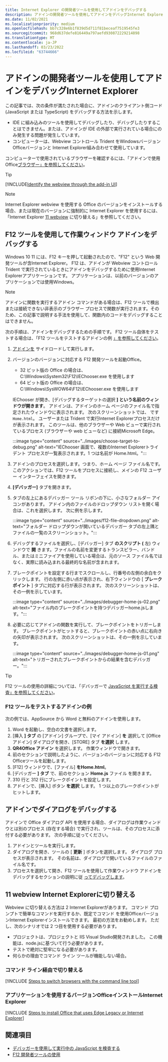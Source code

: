 ```yaml
---
title: Internet Explorer の開発者ツールを使用してアドインをデバッグする
description: アドインの開発者ツールを使用してアドインをデバッグInternet Explorer。
ms.date: 11/02/2021
ms.localizationpriority: medium
ms.openlocfilehash: bb7c328e6b1f839d5d711f81beceaf7519545fe3
ms.sourcegitcommit: 968d637defe816449a797aefd930872229214898
ms.translationtype: MT
ms.contentlocale: ja-JP
ms.lasthandoff: 03/23/2022
ms.locfileid: "63744666"
---
```

# <a name="debug-add-ins-using-developer-tools-in-internet-explorer"></a>アドインの開発者ツールを使用してアドインをデバッグInternet Explorer

この記事では、次の条件が満たされた場合に、アドインのクライアント側コード (JavaScript または TypeScript) をデバッグする方法を示します。

- IDE に組み込みのツールを使用してデバッグしたり、デバッグしたりすることはできません。または、アドインが IDE の外部で実行されている場合にのみ発生する問題が発生しています。
- コンピューターは、Webview コントロール Trident をWindowsバージョンOfficeバージョンと Internet Explorer組み合わせて使用しています。

コンピューターで使用されているブラウザーを確認するには、「アドインで使用Office[ブラウザー」を参照してください](../concepts/browsers-used-by-office-web-add-ins.md)。

> [!TIP]
> [!INCLUDE[Identify the webview through the add-in UI](../includes/identify-webview-in-ui.md)]

> [!NOTE]
> Internet Explorer webview を使用する Office のバージョンをインストールする場合、または現在のバージョンに強制的に Internet Explorer を使用するには、「Internet Explorer [11 webview](#switch-to-the-internet-explorer-11-webview) に切り替える」を参照してください。

## <a name="debug-a-task-pane-add-in-using-the-f12-tools"></a>F12 ツールを使用して作業ウィンドウ アドインをデバッグする

Windows 10 11 には、F12 キーを押して起動されたので、"F12" という Web 開発ツールが含Internet Explorer。 F12 は、アドインが Webview コントロール Trident で実行されているときにアドインをデバッグするために使用Internet Explorerアプリケーションです。 アプリケーションは、以前のバージョンのアプリケーションでは使用Windows。

> [!NOTE]
> アドインに関数を実行するアドイン [](../design/add-in-commands.md) コマンドがある場合は、F12 ツールで検出または接続できない非表示のブラウザー プロセスで関数が実行されます。そのため、この記事で説明する手法を使用して、関数内のコードをデバッグすることはできません。

次の手順は、アドインをデバッグするための手順です。 F12 ツール自体をテストする場合は、「F12 ツールをテストするアドインの例 [」を参照してください](#example-add-in-to-test-the-f12-tools)。

1. [アドインを](create-a-network-shared-folder-catalog-for-task-pane-and-content-add-ins.md) サイドロードして実行します。
1. バージョンのバージョンに対応する F12 開発ツールを起動Office。

   - 32 ビット版の Office の場合は、C:\Windows\System32\F12\IEChooser.exe を使用します
   - 64 ビット版の Office の場合は、C:\Windows\SysWOW64\F12\IEChooser.exe を使用します

   IEChooser が開き、[デバッグするターゲットの選択 **] という名前のウィンドウが開きます**。 アドインは、アドインのホーム ページのファイル名で指定されたウィンドウに表示されます。 次のスクリーンショットでは、 です `Home.html`。 ユーザーまたは Trident で実行Internet Explorerプロセスだけが表示されます。 このツールは、他のブラウザーや Web ビューで実行されているプロセス (ブラウザーや web ビューなど) に接続Microsoft Edge。

    :::image type="content" source="../images/choose-target-to-debug.png" alt-text="IEChooser 画面で、複数のInternet Explorerトライデント プロセスが一覧表示されます。1 つは名前が Home.html。":::

1. アドインのプロセスを選択します。つまり、ホーム ページ ファイル名です。 このアクションでは、F12 ツールをプロセスに接続し、メインの F12 ユーザー インターフェイスを開きます。
1. **[デバッガー]** タブを開きます。
1. タブの左上にあるデバッガー ツール リボンの下に、小さなフォルダー アイコンがあります。 アドイン内のファイルのドロップダウン リストを開く場合は、これを選択します。 次に例を示します。

    :::image type="content" source="../images/f12-file-dropdown.png" alt-text="フォルダー ドロップダウンが開いているデバッガー タブの左上隅とファイルの一覧のスクリーンショット。":::

1. デバッグするファイルを選択し、[デバッガー] タブ **のスクリプト (** 左) ウィンドウで **開** きます。ファイルの名前を変更するトランスピラー、バンドル、またはミニファイアを使用している場合は、元のソース ファイル名ではなく、実際に読み込まれる最終的な名前が含まれます。

1. ブレークポイントを設定する行までスクロールし、行番号の左側の余白をクリックします。 行の左側に赤い点が表示され、右下ウィンドウの [ **ブレークポイント** ] タブに対応する行が表示されます。 次のスクリーンショットは、その一例を示しています。

    :::image type="content" source="../images/debugger-home-js-02.png" alt-text="ファイル内のブレークポイントを持つデバッガーhome.jsします。":::

1. 必要に応じてアドインの関数を実行して、ブレークポイントをトリガーします。 ブレークポイントがヒットすると、ブレークポイントの赤い点に右向きの矢印が表示されます。 次のスクリーンショットは、その一例を示しています。

    :::image type="content" source="../images/debugger-home-js-01.png" alt-text="トリガーされたブレークポイントからの結果を含むデバッガー。":::

> [!TIP]
> F12 ツールの使用の詳細については、「デバッガーで [JavaScript を実行する検査」を参照してください](/previous-versions/windows/internet-explorer/ie-developer/samples/dn255007(v=vs.85))。

### <a name="example-add-in-to-test-the-f12-tools"></a>F12 ツールをテストするアドインの例

次の例では、AppSource から Word と無料のアドインを使用します。

1. Word を起動し、空白の文書を選択します。
1. [挿入 **] タブ** の [アドイン] グループで、[マイ アドイン]  **を** 選択して [Office アドイン] ダイアログを開き、[STORE] タブ **を選択** します。
1. **QR4Office アドイン** を選択します。 作業ウィンドウで開きます。
1. 前のセクションで説明したように、バージョンのバージョンに対応する F12 Officeツールを起動します。
1. [F12] ウィンドウで、[ファイル] **をHome.html**。
1. [デバッガー **] タブ** で、前のセクション **Home.js** ファイル を開きます。
1. 310 行と 312 行にブレークポイントを設定します。
1. アドインで、[挿入] ボタン **を選択** します。 1 つ以上のブレークポイントがヒットします。

## <a name="debug-a-dialog-in-an-add-in"></a>アドインでダイアログをデバッグする

アドインで Office ダイアログ API を使用する場合、ダイアログは作業ウィンドウとは別のプロセス (存在する場合) で実行され、ツールは、そのプロセスに添付する必要があります。 次の手順に従ってください。

1. アドインとツールを実行します。 
1. ダイアログを開き、ツールの [ **更新** ] ボタンを選択します。 ダイアログ プロセスが表示されます。 その名前は、ダイアログで開いているファイルのファイル名です。
1. プロセスを選択して開き、F12 ツールを使用して作業ウィンドウ アドインをデバッグするセクションの説明に従 [ってデバッグします](#debug-a-task-pane-add-in-using-the-f12-tools)。

## <a name="switch-to-the-internet-explorer-11-webview"></a>11 webview Internet Explorerに切り替える

Webview に切り替える方法は 2 Internet Explorerがあります。 コマンド プロンプトで簡単なコマンドを実行するか、既定でコマンド を使用OfficeバージョンInternet Explorerインストールできます。 最初の方法をお勧めします。 ただし、次のシナリオでは 2 つ目を使用する必要があります。

- プロジェクトは、プロジェクトと IIS Visual Studio開発されました。 この機能は、node.jsに基づいて行う必要があります。
- テストで絶対に堅牢になる必要があります。
- 何らかの理由でコマンド ライン ツールが機能しない場合。

### <a name="switch-via-the-command-line"></a>コマンド ライン経由で切り替える

[!INCLUDE [Steps to switch browsers with the command line tool](../includes/use-legacy-edge-or-ie.md)]

### <a name="install-a-version-of-office-that-uses-internet-explorer"></a>アプリケーションを使用するバージョンOfficeインストールInternet Explorer

[!INCLUDE [Steps to install Office that uses Edge Legacy or Internet Explorer](../includes/install-office-that-uses-legacy-edge-or-ie.md)]

## <a name="see-also"></a>関連項目

- [デバッガーを使用して実行中の JavaScript を検査する](/previous-versions/windows/internet-explorer/ie-developer/samples/dn255007(v=vs.85))
- [F12 開発者ツールの使用](/previous-versions/windows/internet-explorer/ie-developer/samples/bg182326(v=vs.85))

